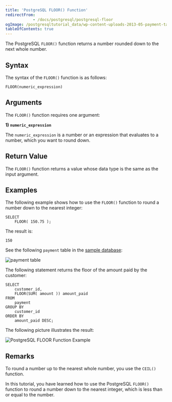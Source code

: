 ```yaml
---
title: 'PostgreSQL FLOOR() Function'
redirectFrom: 
            - /docs/postgresql/postgresql-floor
ogImage: /postgresqltutorial_data/wp-content-uploads-2013-05-payment-table.png
tableOfContents: true
---
```



The PostgreSQL `FLOOR()` function returns a number rounded down to the next whole number.





## Syntax





The syntax of the `FLOOR()` function is as follows:





```
FLOOR(numeric_expression)
```





## Arguments





The `FLOOR()` function requires one argument:





**1) `numeric_expression`**





The `numeric_expression` is a number or an expression that evaluates to a number, which you want to round down.





## Return Value





The `FLOOR()` function returns a value whose data type is the same as the input argument.





## Examples





The following example shows how to use the `FLOOR()` function to round a number down to the nearest integer:





```
SELECT
    FLOOR( 150.75 );
```





The result is:





```
150
```





See the following `payment` table in the [sample database](https://www.postgresqltutorial.com/postgresql-getting-started/postgresql-sample-database/):





![payment table](/postgresqltutorial_data/wp-content-uploads-2013-05-payment-table.png)





The following statement returns the floor of the amount paid by the customer:





```
SELECT
    customer_id,
    FLOOR(SUM( amount )) amount_paid
FROM
    payment
GROUP BY
    customer_id
ORDER BY
    amount_paid DESC;
```





The following picture illustrates the result:





![PostgreSQL FLOOR Function Example](/postgresqltutorial_data/wp-content-uploads-2017-08-PostgreSQL-FLOOR-Function-Example.png)





## Remarks





To round a number up to the nearest whole number, you use the `CEIL()` function.





In this tutorial, you have learned how to use the PostgreSQL `FLOOR()` function to round a number down to the nearest integer, which is less than or equal to the number.


